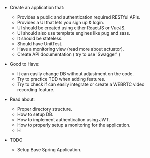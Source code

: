 * Create an application that: 
  * Provides a public and authentication required RESTful APIs.
  * Provides a UI that lets you sign up & login. 
  * UI should be created using either ReactJS or VueJS.
  * UI should also use template engines like pug and sass.
  * It should be stateless.
  * Should have UnitTest.
  * Have a monitoring view (read more about actuator).
  * Create API documentation ( try to use 'Swagger' )
  
* Good to Have: 
  * It can easily change DB without adjustment on the code.
  * Try to practice TDD when adding features.
  * Try to check if can easily integrate or create a WEBRTC video recording feature.

* Read about: 
  * Proper directory structure.
  * How to setup DB.
  * How to implement authentication using JWT. 
  * How to properly setup a monitoring for the application.
  * H

* TODO
  * Setup Base Spring Application.

  
